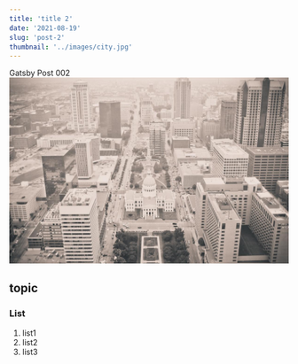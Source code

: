 ```yaml
---
title: 'title 2'
date: '2021-08-19'
slug: 'post-2'
thumbnail: '../images/city.jpg'
---
```


Gatsby Post 002
![Sample](../images/city.jpg)

## topic

### List

1. list1
1. list2
1. list3
